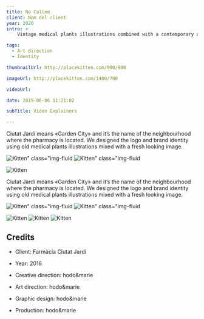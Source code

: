 ```yaml
---
title: No Callem
client: Nom del client
year: 2020
intro: > 
	Vintage medical plants illustrations combined with a contemporary aesthetics for the identity of a new pharmacy with a special focus on natural products.

tags:
  - Art direction
  - Identity

thumbnailUrl: http://placekitten.com/900/900

imageUrl: http://placekitten.com/1400/700

videoUrl: 

date: 2019-06-06 11:21:02

subTitle: Video Explainers

---
```


Ciutat Jardí means «Garden City» and it’s the name of the neighbourhood where the pharmacy is located.
We designed the logo and brand identity using old medical plants illustrations mixed with a fresh looking image.

<div class="gallery">

![Kitten" class="img-fluid](http://placekitten.com/500/400 "x2")
![Kitten" class="img-fluid](http://placekitten.com/600/400 "x2")
</div>

<div class="gallery">

![Kitten](http://placekitten.com/1200/360 "x1")
</div>

Ciutat Jardí means «Garden City» and it’s the name of the neighbourhood where the pharmacy is located.
We designed the logo and brand identity using old medical plants illustrations mixed with a fresh looking image.

<div class="gallery">

![Kitten" class="img-fluid](http://placekitten.com/500/400 "x2")
![Kitten" class="img-fluid](http://placekitten.com/600/400 "x2")
</div>


<div class="gallery">

![Kitten](http://placekitten.com/450/450 "x3")
![Kitten](http://placekitten.com/400/400 "x3")
![Kitten](http://placekitten.com/420/420 "x3")
</div>

## Credits

* Client: Farmàcia Ciutat Jardí
* Year: 2016


* Creative direction: hodo&marie
* Art direction: hodo&marie
* Graphic design: hodo&marie
* Production: hodo&marie